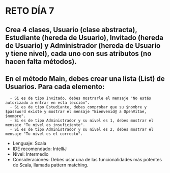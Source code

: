 # RETO DÍA 7
## Crea 4 clases, Usuario (clase abstracta), Estudiante (hereda de Usuario), Invitado  (hereda de Usuario) y Administrador (hereda de Usuario y tiene nivel), cada uno con sus atributos (no hacen falta métodos). 
## En el método Main, debes crear una lista (List) de Usuarios. Para cada elemento:
      - Si es de tipo Invitado, debes mostrarle el mensaje "No estás autorizado a entrar en esta lección".
      - Si es de tipo Estudiante, debes comprobar que su $nombre y $password existe y mostrar el mensaje "Bienvenid@ a OpenVitae, $nombre".
      - Si es de tipo Administrador y su nivel es 1, debes mostrar el mensaje "Tu nivel es insuficiente".
      - Si es de tipo Administrador y su nivel es 2, debes mostrar el mensaje "Tu nivel es el correcto".
* Lenguaje: Scala
* IDE recomendado: IntelliJ
* Nivel: Intermedio
* Consideraciones: Debes usar una de las funcionalidades más potentes de Scala, llamada pattern matching.